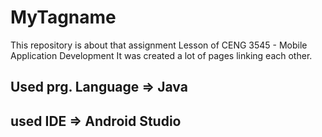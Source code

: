# MyTagname
 
This repository is about that assignment Lesson of CENG 3545 - Mobile Application Development
It was created a lot of pages linking each other.
## Used prg. Language => Java
## used IDE  => Android Studio
